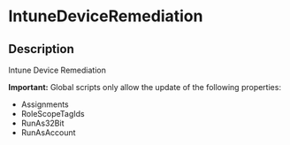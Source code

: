 
# IntuneDeviceRemediation

## Description

Intune Device Remediation

**Important:** Global scripts only allow the update of the following properties:

* Assignments
* RoleScopeTagIds
* RunAs32Bit
* RunAsAccount

